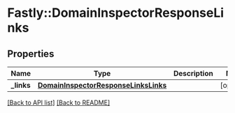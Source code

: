 # Fastly::DomainInspectorResponseLinks

## Properties

| Name | Type | Description | Notes |
| ---- | ---- | ----------- | ----- |
| **_links** | [**DomainInspectorResponseLinksLinks**](DomainInspectorResponseLinksLinks.md) |  | [optional] |

[[Back to API list]](../../README.md#endpoints) [[Back to README]](../../README.md)

